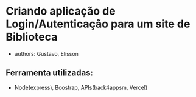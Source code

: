 # Criando aplicação de Login/Autenticação para um site de Biblioteca

- authors: Gustavo, Elisson

## Ferramenta utilizadas:
- Node(express), Boostrap, APIs(back4appsm, Vercel)